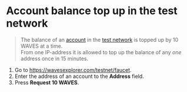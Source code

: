 # Account balance top up in the test network

> The balance of an [account](/blockchain/account.md) in the [test network](/blockchain/blockchain-network/test-network.md) is topped up by 10 WAVES at a time. <br>From one IP-address it is allowed to top up the balance of any _one_ address once in 15 minutes.

1. Go to <https://wavesexplorer.com/testnet/faucet>.
2. Enter the address of an account to the **Address** field.
3. Press **Request 10 WAVES**.
